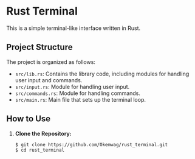 # Rust Terminal

This is a simple terminal-like interface written in Rust.

## Project Structure

The project is organized as follows:

- `src/lib.rs`: Contains the library code, including modules for handling user input and commands.
- `src/input.rs`: Module for handling user input.
- `src/commands.rs`: Module for handling commands.
- `src/main.rs`: Main file that sets up the terminal loop.

## How to Use

1. **Clone the Repository:**

   ```bash
   $ git clone https://github.com/Okemwag/rust_terminal.git
   $ cd rust_terminal
   ```
